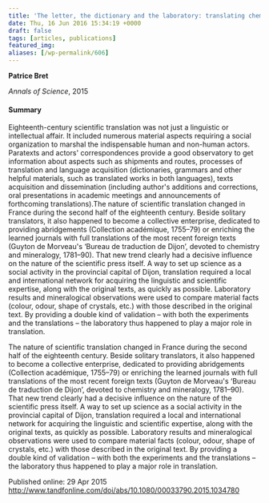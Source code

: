 ```yaml
---
title: 'The letter, the dictionary and the laboratory: translating chemistry and mineralogy in eighteenth-century France'
date: Thu, 16 Jun 2016 15:34:19 +0000
draft: false
tags: [articles, publications]
featured_img: 
aliases: [/wp-permalink/606]
---
```


<div class="entry-post"><strong>Patrice Bret</strong>

<em>Annals of Science</em>, 2015
<h4>Summary</h4>
Eighteenth-century scientific translation was not just a linguistic or intellectual affair. It included numerous material aspects requiring a social organization to marshal the indispensable human and non-human actors. Paratexts and actors' correspondences provide a good observatory to get information about aspects such as shipments and routes, processes of translation and language acquisition (dictionaries, grammars and other helpful materials, such as translated works in both languages), texts acquisition and dissemination (including author's additions and corrections, oral presentations in academic meetings and announcements of forthcoming translations).The nature of scientific translation changed in France during the second half of the eighteenth century. Beside solitary translators, it also happened to become a collective enterprise, dedicated to providing abridgements (Collection académique, 1755–79) or enriching the learned journals with full translations of the most recent foreign texts (Guyton de Morveau's ‘Bureau de traduction de Dijon’, devoted to chemistry and mineralogy, 1781–90). That new trend clearly had a decisive influence on the nature of the scientific press itself. A way to set up science as a social activity in the provincial capital of Dijon, translation required a local and international network for acquiring the linguistic and scientific expertise, along with the original texts, as quickly as possible. Laboratory results and mineralogical observations were used to compare material facts (colour, odour, shape of crystals, etc.) with those described in the original text. By providing a double kind of validation – with both the experiments and the translations – the laboratory thus happened to play a major role in translation.

The nature of scientific translation changed in France during the second half of the eighteenth century. Beside solitary translators, it also happened to become a collective enterprise, dedicated to providing abridgements (Collection académique, 1755–79) or enriching the learned journals with full translations of the most recent foreign texts (Guyton de Morveau's ‘Bureau de traduction de Dijon’, devoted to chemistry and mineralogy, 1781–90). That new trend clearly had a decisive influence on the nature of the scientific press itself. A way to set up science as a social activity in the provincial capital of Dijon, translation required a local and international network for acquiring the linguistic and scientific expertise, along with the original texts, as quickly as possible. Laboratory results and mineralogical observations were used to compare material facts (colour, odour, shape of crystals, etc.) with those described in the original text. By providing a double kind of validation – with both the experiments and the translations – the laboratory thus happened to play a major role in translation.

Published online: 29 Apr 2015
<a href="http://www.tandfonline.com/doi/abs/10.1080/00033790.2015.1034780">http://www.tandfonline.com/doi/abs/10.1080/00033790.2015.1034780</a></div>
